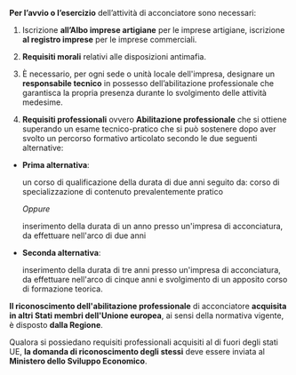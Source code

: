 **Per l’avvio o l’esercizio** dell’attività di acconciatore sono necessari:

1. Iscrizione **all’Albo imprese artigiane** per le imprese artigiane, iscrizione **al registro imprese** per le imprese commerciali.<br>

2. **Requisiti morali** relativi alle disposizioni antimafia.<br>

3. È necessario, per ogni sede o unità locale dell'impresa, designare un **responsabile tecnico** in possesso dell’abilitazione professionale che garantisca la propria presenza durante lo svolgimento delle attività medesime.

4. **Requisiti professionali** ovvero **Abilitazione professionale** che si ottiene superando un esame tecnico-pratico che si può sostenere dopo aver svolto un percorso formativo articolato secondo le due seguenti alternative:

- **Prima alternativa**:

    un corso di qualificazione della durata di due anni seguito da: corso di specializzazione di contenuto prevalentemente pratico

    _Oppure_

    inserimento della durata di un anno presso un'impresa di acconciatura, da effettuare nell'arco di due anni

- **Seconda alternativa**:

    inserimento della durata di tre anni presso un'impresa di acconciatura, da effettuare nell'arco di cinque anni e svolgimento di un apposito corso di formazione teorica.


**Il riconoscimento dell'abilitazione professionale** di acconciatore **acquisita in altri Stati membri dell'Unione europea**, ai sensi della normativa vigente, è disposto **dalla Regione**.

Qualora si possiedano requisiti professionali acquisiti al di fuori degli stati UE, **la domanda di riconoscimento degli stessi** deve essere inviata al **Ministero dello Sviluppo Economico**.
